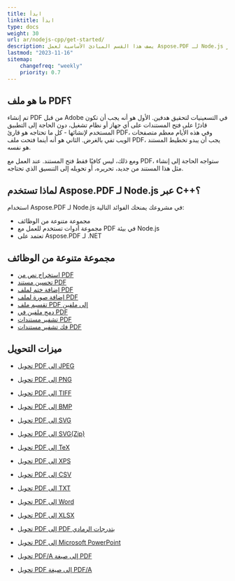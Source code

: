 ```yaml
---
title: ابدأ
linktitle: ابدأ
type: docs
weight: 30
url: ar/nodejs-cpp/get-started/
description: يصف هذا القسم المبادئ الأساسية لعمل Aspose.PDF لـ Node.js عبر C++. يدعم Aspose.PDF لـ Node.js عبر C++ مجموعة واسعة من الوظائف.
lastmod: "2023-11-16"   
sitemap:
    changefreq: "weekly"
    priority: 0.7
---
```


## ما هو ملف PDF؟

تم إنشاء PDF من قبل Adobe في التسعينيات لتحقيق هدفين. الأول هو أنه يجب أن تكون قادرًا على فتح المستندات على أي جهاز أو نظام تشغيل، دون الحاجة إلى التطبيق المستخدم لإنشائها - كل ما تحتاجه هو قارئ PDF، وفي هذه الأيام معظم متصفحات الويب تفي بالغرض. الثاني هو أنه أينما فتحت ملف PDF، يجب أن يبدو تخطيط المستند هو نفسه.

ومع ذلك، ليس كافيًا فقط فتح المستند. عند العمل مع PDF، ستواجه الحاجة إلى إنشاء مثل هذا المستند من جديد، تحريره، أو تحويله إلى التنسيق الذي تحتاجه.

## لماذا تستخدم Aspose.PDF لـ Node.js عبر C++؟

استخدام Aspose.PDF لـ Node.js في مشروعك يمنحك الفوائد التالية:

- مجموعة متنوعة من الوظائف
- مجموعة أدوات تستخدم للعمل مع PDF في بيئة Node.js
- تعتمد على Aspose.PDF لـ .NET

## مجموعة متنوعة من الوظائف

- [استخراج نص من PDF](/pdf/nodejs-cpp/extract-text/)
- [تحسين مستند PDF](/pdf/nodejs-cpp/optimize-pdf/)
- [إضافة ختم لملف PDF](/pdf/nodejs-cpp/add-stamp-to-pdf/)
- [إضافة صورة لملف PDF](/pdf/nodejs-cpp/add-image-to-pdf/)
- [تقسيم ملف PDF إلى ملفين](/pdf/nodejs-cpp/split-pdf/)
- [دمج ملفين في PDF](/pdf/nodejs-cpp/merge-pdf/)
- [تشفير مستندات PDF](/pdf/nodejs-cpp/encrypt-pdf/)
- [فك تشفير مستندات PDF](/pdf/nodejs-cpp/decrypt-pdf/)

## ميزات التحويل

- [تحويل PDF إلى JPEG](/pdf/nodejs-cpp/convert-pdf-to-images-format/)
- [تحويل PDF إلى PNG](/pdf/nodejs-cpp/convert-pdf-to-images-format/)
- [تحويل PDF إلى TIFF](/pdf/nodejs-cpp/convert-pdf-to-images-format/)
- [تحويل PDF إلى BMP](/pdf/nodejs-cpp/convert-pdf-to-images-format/)
- [تحويل PDF إلى SVG](/pdf/nodejs-cpp/convert-pdf-to-images-format/)

- [تحويل PDF إلى SVG(Zip)](/pdf/nodejs-cpp/convert-pdf-to-images-format/)
- [تحويل PDF إلى TeX](/pdf/nodejs-cpp/convert-pdf-to-other-files/)
- [تحويل PDF إلى XPS](/pdf/nodejs-cpp/convert-pdf-to-other-files/)
- [تحويل PDF إلى CSV](/pdf/nodejs-cpp/convert-pdf-to-xlsx/)
- [تحويل PDF إلى TXT](/pdf/nodejs-cpp/convert-pdf-to-other-files/)
- [تحويل PDF إلى Word](/pdf/nodejs-cpp/convert-pdf-to-doc/)
- [تحويل PDF إلى XLSX](/pdf/nodejs-cpp/convert-pdf-to-xlsx/)
- [تحويل PDF إلى PDF بتدرجات الرمادي](/pdf/nodejs-cpp/convert-pdf-to-other-files/)
- [تحويل PDF إلى Microsoft PowerPoint](/pdf/nodejs-cpp/convert-pdf-to-powerpoint/)
- [تحويل PDF/A إلى صيغة PDF](/pdf/nodejs-cpp/convert-pdfa-to-pdf/)
- [تحويل PDF إلى صيغة PDF/A](/pdf/nodejs-cpp/convert-pdf-to-pdfa/)